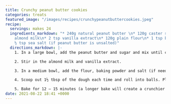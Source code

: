 ```yaml
---
title: Crunchy peanut butter cookies
categories: treats
featured_image: "/images/recipes/crunchypeanutbuttercookies.jpeg"
recipe:
  servings: makes 24
  ingredients_markdown: "* 240g natural peanut butter \n* 120g caster sugar\n* 90ml
    almond milk\n* 2 tsp vanilla extract\n* 120g plain flour\n* 1 tsp baking powder\n*
    ½ tsp sea salt (if peanut butter is unsalted)"
  directions_markdown: |-
    1. In a large bowl, add the peanut butter and sugar and mix until creamy.

    2. Stir in the almond milk and vanilla extract.

    3. In a medium bowl, add the flour, baking powder and salt (if needed), and stir together. Add the dry ingredients to the wet, and mix to combine, using your hands if needed.

    4. Scoop out 1½ tbsp of the dough each time and roll into balls. Place the balls of dough about 5cm apart on a baking sheet. Using the back of a fork, flatten in a crisscross pattern.

    5. Bake for 12 – 15 minutes (a longer bake will create a crunchier cookie). Let cool a few minutes, then transfer to wire rack.
date: 2021-08-22 18:41 +0000
---
```

